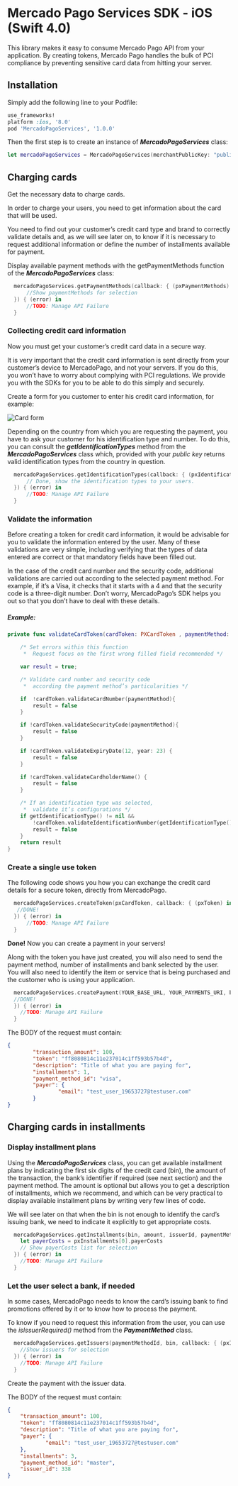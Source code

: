 # Mercado Pago Services SDK - iOS (Swift 4.0)

This library makes it easy to consume Mercado Pago API from your application. By creating tokens, Mercado Pago handles the bulk of PCI compliance by preventing sensitive card data from hitting your server. 

## Installation
Simply add the following line to your Podfile:

```ruby
use_frameworks!
platform :ios, '8.0'
pod 'MercadoPagoServices', '1.0.0'
```

Then the first step is to create an instance of **_MercadoPagoServices_** class:

``` swift
let mercadoPagoServices = MercadoPagoServices(merchantPublicKey: "publicKey")
```

## Charging cards

Get the necessary data to charge cards.

In order to charge your users, you need to get information about the card that will be used.

You need to find out your customer’s credit card type and brand to correctly validate details and, as we will see later on, to know if it is necessary to request additional information or define the number of installments available for payment.

Display available payment methods with the getPaymentMethods function of the **_MercadoPagoServices_** class:

``` swift
  mercadoPagoServices.getPaymentMethods(callback: { (pxPaymentMethods) in
      //Show paymentMethods for selection
  }) { (error) in
      //TODO: Manage API Failure
  }
```

### Collecting credit card information
Now you must get your customer’s credit card data in a secure way.

It is very important that the credit card information is sent directly from your customer’s device to MercadoPago, and not your servers. If you do this, you won’t have to worry about complying with PCI regulations. We provide you with the SDKs for you to be able to do this simply and securely.

Create a form for you customer to enter his credit card information, for example:


![Card form](https://secure.mlstatic.com/developers/site/cloud/assets/Uploads/new-card2-screenshot.png "Sample card form")

Depending on the country from which you are requesting the payment, you have to ask your customer for his identification type and number. To do this, you can consult the **_getIdentificationTypes_** method from the **_MercadoPagoServices_** class which, provided with your _public key_ returns valid identification types from the country in question.

``` swift
  mercadoPagoServices.getIdentificationTypes(callback: { (pxIdentificationTypes) in
      // Done, show the identification types to your users.
  }) { (error) in
      //TODO: Manage API Failure
  }
```

### Validate the information

Before creating a token for credit card information, it would be advisable for you to validate the information entered by the user. Many of these validations are very simple, including verifying that the types of data entered are correct or that mandatory fields have been filled out.

In the case of the credit card number and the security code, additional validations are carried out according to the selected payment method. For example, if it’s a Visa, it checks that it starts with a 4 and that the security code is a three-digit number. Don’t worry, MercadoPago’s SDK helps you out so that you don’t have to deal with these details.

##### Example:

``` swift
private func validateCardToken(cardToken: PXCardToken , paymentMethod: PXPaymentMethod) -> Bool {

    /* Set errors within this function
     *  Request focus on the first wrong filled field recommended */

    var result = true;

    /* Validate card number and security code
     *  according the payment method’s particularities */

    if  !cardToken.validateCardNumber(paymentMethod){
        result = false
    }

    if !cardToken.validateSecurityCode(paymentMethod){
        result = false
    }

    if !cardToken.validateExpiryDate(12, year: 23) {
        result = false
    }

    if !cardToken.validateCardholderName() {
        result = false
    }

    /* If an identification type was selected,
     *  validate it’s configurations */
    if getIdentificationType() != nil &&
        !cardToken.validateIdentificationNumber(getIdentificationType()) {
        result = false
    }
    return result
}
```

### Create a single use token

The following code shows you how you can exchange the credit card details for a secure token, directly from MercadoPago.

```swift
  mercadoPagoServices.createToken(pxCardToken, callback: { (pxToken) in
   //DONE! 
  }) { (error) in
      //TODO: Manage API Failure
  }
```

**Done!** Now you can create a payment in your servers!

Along with the token you have just created, you will also need to send the payment method, number of installments and bank selected by the user. You will also need to identify the item or service that is being purchased and the customer who is using your application.

```swift
  mercadoPagoServices.createPayment(YOUR_BASE_URL, YOUR_PAYMENTS_URI, body, queryParams, callback: {(pxPayment) in
  //DONE!
  }) { (error) in
    //TODO: Manage API Failure
  }
```

The BODY of the request must contain:
```json
{
        "transaction_amount": 100,
        "token": "ff8080814c11e237014c1ff593b57b4d",
        "description": "Title of what you are paying for",
        "installments": 1,
        "payment_method_id": "visa",
        "payer": {
                "email": "test_user_19653727@testuser.com"
        }
}
```

## Charging cards in installments

### Display installment plans

Using the **_MercadoPagoServices_** class, you can get available installment plans by indicating the first six digits of the credit card (bin), the amount of the transaction, the bank’s identifier if required (see next section) and the payment method. The amount is optional but allows you to get a description of installments, which we recommend, and which can be very practical to display available installment plans by writing very few lines of code.

We will see later on that when the bin is not enough to identify the card’s issuing bank, we need to indicate it explicitly to get appropriate costs.

```swift
  mercadoPagoServices.getInstallments(bin, amount, issuerId, paymentMethodId, callback: {(pxInstallments) in
    let payerCosts = pxInstallments[0].payerCosts
    // Show payerCosts list for selection
  }) { (error) in
    //TODO: Manage API Failure
  }
```

### Let the user select a bank, if needed

In some cases, MercadoPago needs to know the card’s issuing bank to find promotions offered by it or to know how to process the payment.

To know if you need to request this information from the user, you can use the _isIssuerRequired()_ method from the **_PaymentMethod_** class.

```swift
  mercadoPagoServices.getIssuers(paymentMethodId, bin, callback: { (pxIssuers) in
    //Show issuers for selection
  }) { (error) in
    //TODO: Manage API Failure
  }
```

Create the payment with the issuer data.

The BODY of the request must contain:

```json
{
    "transaction_amount": 100,
    "token": "ff8080814c11e237014c1ff593b57b4d",
    "description": "Title of what you are paying for",
    "payer": {
            "email": "test_user_19653727@testuser.com"
    },
    "installments": 3,
    "payment_method_id": "master",
    "issuer_id": 338
}
```
